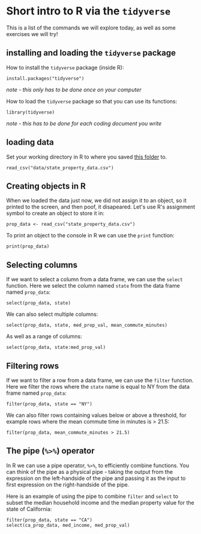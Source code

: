 # Short intro to R via the `tidyverse`

This is a list of the commands we will explore today, as well as some exercises we will try!

## installing and loading the `tidyverse` package

How to install the `tidyverse` package (inside R):
```{r}
install.packages("tidyverse")
```
*note - this only has to be done once on your computer*

How to load the `tidyverse` package so that you can use its functions:
```{r}
library(tidyverse)
```
*note - this has to be done for each coding document you write*

## loading data

Set your working directory in R to where you saved [this folder]() to.
```{r}
read_csv("data/state_property_data.csv")
```

## Creating objects in R

When we loaded the data just now, we did not assign it to an object, so it printed to the screen, and then poof, it disapeared. Let's use R's assignment symbol to create an object to store it in:

```{r}
prop_data <- read_csv("state_property_data.csv")
```

To print an object to the console in R we can use the `print` function:
```{r}
print(prop_data)
```

## Selecting columns
If we want to select a column from a data frame, we can use the `select` function. Here we select the column named `state` from the data frame named `prop_data`:
```{r}
select(prop_data, state)
```

We can also select multiple columns:
```{r}
select(prop_data, state, med_prop_val, mean_commute_minutes)
```

As well as a range of columns:
```{r}
select(prop_data, state:med_prop_val)
```
## Filtering rows

If we want to filter a row from a data frame, we can use the `filter` function. Here we filter the rows where the `state` name is equal to NY from the data frame named `prop_data`:
```{r}
filter(prop_data, state == "NY")
```

We can also filter rows containing values below or above a threshold, for example rows where the mean commute time in minutes is > 21.5:
```{r}
filter(prop_data, mean_commute_minutes > 21.5)
```

## The pipe (`%>%`) operator
In R we can use a pipe operator, `%>%`, to efficiently combine functions. You can think of the pipe as a physical pipe - taking the output from the expression on the left-handside of the pipe and passing it as the input to first expression on the right-handside of the pipe.

Here is an example of using the pipe to combine `filter` and `select` to subset the median household income and the median property value for the state of California:
```{r}
filter(prop_data, state == "CA")
select(ca_prop_data, med_income, med_prop_val)
```
